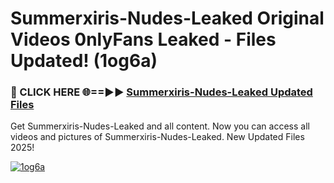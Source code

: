 # Summerxiris-Nudes-Leaked Original Videos 0nlyFans Leaked - Files Updated! (1og6a)

<h3>🔴 CLICK HERE 🌐==►► <a href="https://tinyurl.com/4mcuefdz" rel="nofollow">Summerxiris-Nudes-Leaked Updated Files</a></h3>

Get Summerxiris-Nudes-Leaked and all content. Now you can access all videos and pictures of Summerxiris-Nudes-Leaked. New Updated Files 2025!

[![1og6a](https://i.imgur.com/StAQSOY.gif)](https://tinyurl.com/4mcuefdz)
